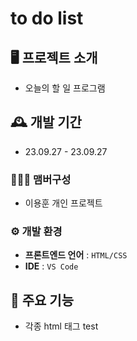 
# to do list

## 🖥️ 프로젝트 소개

- 오늘의 할 일 프로그램

## 🕰️ 개발 기간

-   23.09.27 - 23.09.27

### 🧑‍🤝‍🧑 맴버구성

-   이용훈 개인 프로젝트
### ⚙️ 개발 환경

-   **프론트엔드 언어** : `HTML/CSS`
-   **IDE**  :  `VS Code`


## 📌 주요 기능

-   각종 html 태그 test
